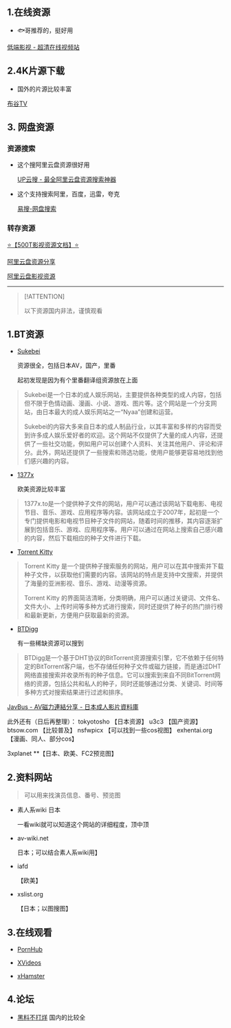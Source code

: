 <!-- 影视资源 -->

## 1.在线资源

- 🐟哥推荐的，挺好用

[低端影视 - 超清在线视频站](https://ddys.tv/)

## 2.4K片源下载

- 国外的片源比较丰富

[布谷TV ](https://www.bugutv.net/)

## 3. 网盘资源

### 资源搜索

- 这个搜阿里云盘资源很好用

  [UP云搜 - 最全阿里云盘资源搜索神器](https://www.upyunso.com/)

- 这个支持搜索阿里，百度，迅雷，夸克

  [易搜-网盘搜索](https://yiso.fun/)

### 转存资源

[⭐【500T影视资源文档】⭐](https://docs.qq.com/sheet/DR1FWa3lrRWtuQXVZ?tab=c9nry7)

[阿里云盘资源分享](https://docs.qq.com/doc/DT1lHUHJnd1lKRU5l?dver=)

[阿里云盘影视资源](http://m.xmtaohao.com/a.html)



--------------

> [!ATTENTION]
>
> 以下资源国内非法，谨慎观看

## 1.BT资源

- [Sukebei](https://sukebei.nyaa.si/)

  资源很全，包括日本AV，国产，里番

  起初发现是因为有个里番翻译组资源放在上面

> Sukebei是一个日本的成人娱乐网站，主要提供各种类型的成人内容，包括但不限于色情动画、漫画、小说、游戏、图片等。这个网站是一个分支网站，由日本最大的成人娱乐网站之一“Nyaa”创建和运营。
>
> Sukebei的内容大多来自日本的成人制品行业，以其丰富和多样的内容而受到许多成人娱乐爱好者的欢迎。这个网站不仅提供了大量的成人内容，还提供了一些社交功能，例如用户可以创建个人资料、关注其他用户、评论和评分。此外，网站还提供了一些搜索和筛选功能，使用户能够更容易地找到他们感兴趣的内容。

- [1377x](https://www.1377x.to/)

  欧美资源比较丰富

> 1377x.to是一个提供种子文件的网站，用户可以通过该网站下载电影、电视节目、音乐、游戏、应用程序等内容。该网站成立于2007年，起初是一个专门提供电影和电视节目种子文件的网站，随着时间的推移，其内容逐渐扩展到包括音乐、游戏、应用程序等。用户可以通过在网站上搜索自己感兴趣的内容，然后下载相应的种子文件进行下载。
- [Torrent Kitty](https://www.torrentkitty.tv/search/)

> Torrent Kitty 是一个提供种子搜索服务的网站，用户可以在其中搜索并下载种子文件，以获取他们需要的内容。该网站的特点是支持中文搜索，并提供了海量的亚洲影视、音乐、游戏、动漫等资源。
>
> Torrent Kitty 的界面简洁清晰，分类明确，用户可以通过关键词、文件名、文件大小、上传时间等多种方式进行搜索，同时还提供了种子的热门排行榜和最新更新，方便用户获取最新的资源。

- [BTDigg](https://btdig.com/)

  有一些稀缺资源可以搜到

> BTDigg是一个基于DHT协议的BitTorrent资源搜索引擎，它不依赖于任何特定的BitTorrent客户端，也不存储任何种子文件或磁力链接，而是通过DHT网络直接搜索并收录所有的种子信息。它可以搜索到来自不同BitTorrent网络的资源，包括公共和私人的种子，同时还能够通过分类、关键词、时间等多种方式对搜索结果进行过滤和排序。

[JavBus - AV磁力連結分享 - 日本成人影片資料庫](https://www.javbus.com/)

此外还有（日后再整理）：
tokyotosho 【日本资源】
u3c3 【国产资源】
btsow.com 【比较普及】
nsfwpicx 【可以找到一些cos视图】
exhentai.org 【漫画、同人、部分cos】

3xplanet **【日本、欧美、FC2预览图】

## 2.**资料网站**

> 可以用来找演员信息、番号、预览图

- 素人系wiki 日本 

  一看wiki就可以知道这个网站的详细程度，顶中顶

- av-wiki.net 

  日本；可以结合素人系wiki用】

- iafd 

  【欧美】

- xslist.org

  【日本；以图搜图】

## 3.**在线观看**

- [PornHub](https://www.pornhub.com/)

- [XVideos](http://porndude.link/xvideos)
- [xHamster](https://xhamster.com/)

## 4.论坛

- [黑料不打烊](https://455.fun/archives/15476.html)
国内的比较全